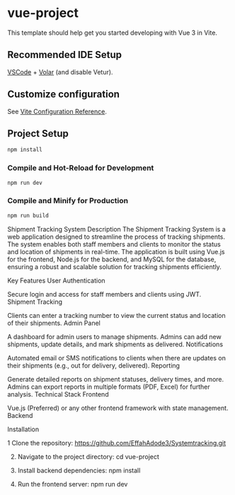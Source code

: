 # vue-project

This template should help get you started developing with Vue 3 in Vite.

## Recommended IDE Setup

[VSCode](https://code.visualstudio.com/) + [Volar](https://marketplace.visualstudio.com/items?itemName=Vue.volar) (and disable Vetur).

## Customize configuration

See [Vite Configuration Reference](https://vitejs.dev/config/).

## Project Setup

```sh
npm install
```

### Compile and Hot-Reload for Development

```sh
npm run dev
```

### Compile and Minify for Production

```sh
npm run build
```



Shipment Tracking System
Description
The Shipment Tracking System is a web application designed to streamline the process of tracking shipments. The system enables both staff members and clients to monitor the status and location of shipments in real-time. The application is built using Vue.js for the frontend, Node.js for the backend, and MySQL for the database, ensuring a robust and scalable solution for tracking shipments efficiently.

Key Features
User Authentication

Secure login and access for staff members and clients using JWT.
Shipment Tracking

Clients can enter a tracking number to view the current status and location of their shipments.
Admin Panel

A dashboard for admin users to manage shipments.
Admins can add new shipments, update details, and mark shipments as delivered.
Notifications

Automated email or SMS notifications to clients when there are updates on their shipments (e.g., out for delivery, delivered).
Reporting

Generate detailed reports on shipment statuses, delivery times, and more.
Admins can export reports in multiple formats (PDF, Excel) for further analysis.
Technical Stack
Frontend

Vue.js (Preferred) or any other frontend framework with state management.
Backend


Installation

1 Clone the repository:  https://github.com/EffahAdode3/Systemtracking.git

2. Navigate to the project directory:   cd vue-project

3. Install backend dependencies: npm install

4. Run the frontend server:  npm run dev
